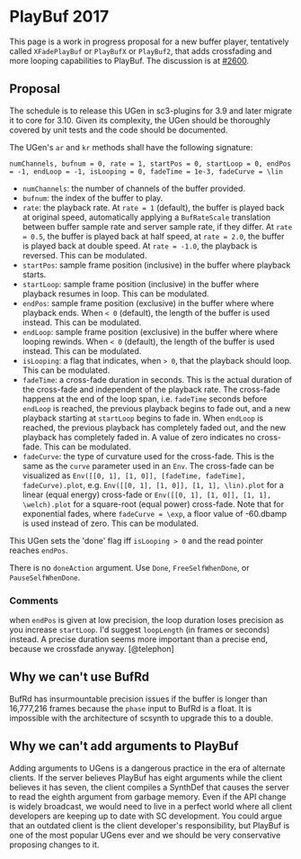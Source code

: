 # PlayBuf 2017

This page is a work in progress proposal for a new buffer player, tentatively called `XFadePlayBuf` or `PlayBufX` or `PlayBuf2`, that adds crossfading and more looping capabilities to PlayBuf. The discussion is at [#2600](https://github.com/supercollider/supercollider/issues/2600).

## Proposal

The schedule is to release this UGen in sc3-plugins for 3.9 and later migrate it to core for 3.10. Given its complexity, the UGen should be thoroughly covered by unit tests and the code should be documented.

The UGen's `ar` and `kr` methods shall have the following signature:

    numChannels, bufnum = 0, rate = 1, startPos = 0, startLoop = 0, endPos = -1, endLoop = -1, isLooping = 0, fadeTime = 1e-3, fadeCurve = \lin

- `numChannels`: the number of channels of the buffer provided.
- `bufnum`: the index of the buffer to play.
- `rate`: the playback rate. At `rate = 1` (default), the buffer is played back at original speed, automatically applying a `BufRateScale` translation between buffer sample rate and server sample rate, if they differ. At `rate = 0.5`, the buffer is played back at half speed, at `rate = 2.0`, the buffer is played back at double speed. At `rate = -1.0`, the playback is reversed. This can be modulated.
- `startPos`: sample frame position (inclusive) in the buffer where playback starts.
- `startLoop`: sample frame position (inclusive) in the buffer where playback resumes in loop. This can be modulated.
- `endPos`: sample frame position (exclusive) in the buffer where where playback ends. When `< 0` (default), the length of the buffer is used instead. This can be modulated.
- `endLoop`: sample frame position (exclusive) in the buffer where where looping rewinds. When `< 0` (default), the length of the buffer is used instead. This can be modulated.
- `isLooping`: a flag that indicates, when `> 0`, that the playback should loop. This can be modulated.
- `fadeTime`: a cross-fade duration in seconds. This is the actual duration of the cross-fade and independent of the playback rate. The cross-fade happens at the end of the loop span, i.e. `fadeTime` seconds before `endLoop` is reached, the previous playback begins to fade out, and a new playback starting at `startLoop` begins to fade in. When `endLoop` is reached, the previous playback has completely faded out, and the new playback has completely faded in. A value of zero indicates no cross-fade. This can be modulated. 
- `fadeCurve`: the type of curvature used for the cross-fade. This is the same as the `curve` parameter used in an `Env`. The cross-fade can be visualized as `Env([[0, 1], [1, 0]], [fadeTime, fadeTime], fadeCurve).plot`, e.g. `Env([[0, 1], [1, 0]], [1, 1], \lin).plot` for a linear (equal energy) cross-fade or `Env([[0, 1], [1, 0]], [1, 1], \welch).plot` for a square-root (equal power) cross-fade. Note that for exponential fades, where `fadeCurve = \exp`, a floor value of -60.dbamp is used instead of zero. This can be modulated.

This UGen sets the 'done' flag iff `isLooping > 0` and the read pointer reaches `endPos`.

There is no `doneAction` argument. Use `Done`, `FreeSelfWhenDone`, or `PauseSelfWhenDone`.

### Comments

when `endPos` is given at low precision, the loop duration loses precision as you increase `startLoop`. I'd suggest `loopLength` (in frames or seconds) instead. A precise duration seems more important than a precise end, because we crossfade anyway. [@telephon]

## Why we can't use BufRd

BufRd has insurmountable precision issues if the buffer is longer than 16,777,216 frames because the `phase` input to BufRd is a float. It is impossible with the architecture of scsynth to upgrade this to a double.

## Why we can't add arguments to PlayBuf

Adding arguments to UGens is a dangerous practice in the era of alternate clients. If the server believes PlayBuf has eight arguments while the client believes it has seven, the client compiles a SynthDef that causes the server to read the eighth argument from garbage memory. Even if the API change is widely broadcast, we would need to live in a perfect world where all client developers are keeping up to date with SC development. You could argue that an outdated client is the client developer's responsibility, but PlayBuf is one of the most popular UGens ever and we should be very conservative proposing changes to it.
